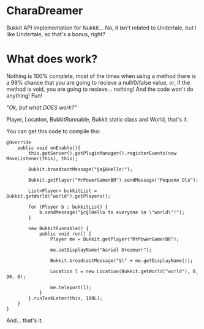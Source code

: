 # CharaDreamer
Bukkit API implementation for Nukkit... No, it isn't related to Undertale, but I like Undertale, so that's a bonus, right?

# What does work?
Nothing is 100% complete, most of the times when using a method there is a 99% chance that you are going to recieve a null/0/false value, or, if the method is void, you are going to recieve... nothing! And the code won't do anything! Fun!

*"Ok, but what DOES work?"*

Player, Location, BukkitRunnable, Bukkit static class and World, that's it.

You can get this code to compile tho:
```
@Override
	public void onEnable(){
		this.getServer().getPluginManager().registerEvents(new MoveListener(this), this);
		
		Bukkit.broadcastMessage("§a§bHello!");
		
		Bukkit.getPlayer("MrPowerGamerBR").sendMessage("Pequeno Olá");
		
		List<Player> bukkitList = Bukkit.getWorld("world").getPlayers();
		
		for (Player b : bukkitList) {
			b.sendMessage("§c§lHello to everyone in \"world\"!");
		}
		
		new BukkitRunnable() {
			public void run() {
				Player me = Bukkit.getPlayer("MrPowerGamerBR");
				
				me.setDisplayName("Asriel Dreemurr");
				
				Bukkit.broadcastMessage("§l" + me.getDisplayName());
				
				Location l = new Location(Bukkit.getWorld("world"), 0, 90, 0);
				
				me.teleport(l);
			}
		}.runTaskLater(this, 100L);		
	}
}
```
	
And... that's it.
